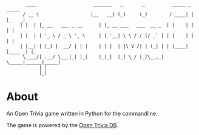            ____                     _______   _       _          _____ _      _____ 
          / __ \                   |__   __| (_)     (_)        / ____| |    |_   _|
         | |  | |_ __   ___ _ __      | |_ __ ___   ___  __ _  | |    | |      | |  
         | |  | | '_ \ / _ \ '_ \     | | '__| \ \ / / |/ _` | | |    | |      | |  
         | |__| | |_) |  __/ | | |    | | |  | |\ V /| | (_| | | |____| |____ _| |_ 
          \____/| .__/ \___|_| |_|    |_|_|  |_| \_/ |_|\__,_|  \_____|______|_____|
                | |                                                                 
                |_|

# About
An Open Trivia game written in Python for the commandline.

The game is powered by the [Open Trivia DB](https://opentdb.com/).
